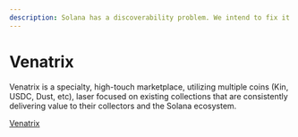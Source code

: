 ```yaml
---
description: Solana has a discoverability problem. We intend to fix it.
---
```


# Venatrix

Venatrix is a specialty, high-touch marketplace, utilizing multiple coins (Kin, USDC, Dust, etc), laser focused on existing collections that are consistently delivering value to their collectors and the Solana ecosystem.

[Venatrix](https://www.venatrix.xyz/)
